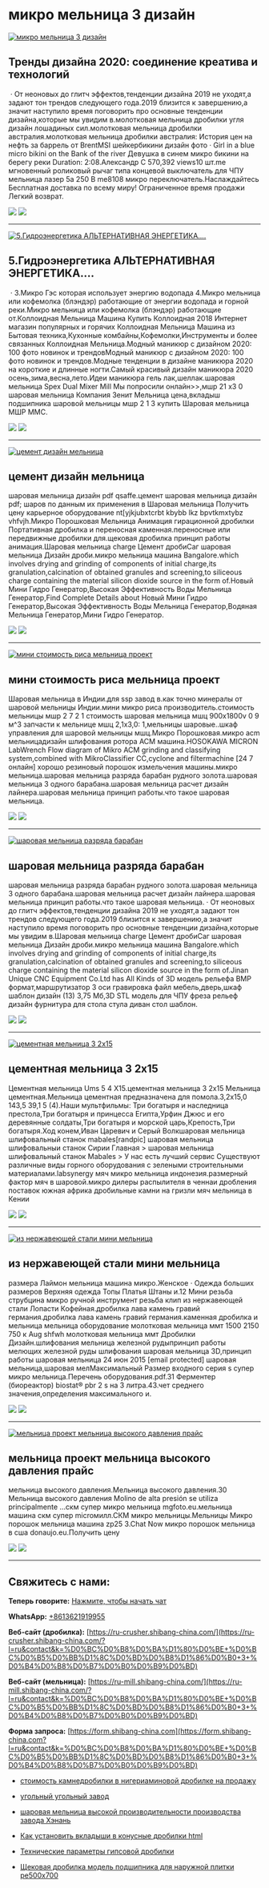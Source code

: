 # микро мельница 3 дизайн

<a href="https://swt.shibang-china.com/?l=ru&img&k=%D0%BC%D0%B8%D0%BA%D1%80%D0%BE+%D0%BC%D0%B5%D0%BB%D1%8C%D0%BD%D0%B8%D1%86%D0%B0+3+%D0%B4%D0%B8%D0%B7%D0%B0%D0%B9%D0%BD" target="_blank">![микро мельница 3 дизайн](http://static.shibang-china.com/all-800x300/1139.jpg)</a>

## Тренды дизайна 2020: соединение креатива и технологий
&nbsp;&#0183;&#32;От неоновых до глитч эффектов,тенденции дизайна 2019 не уходят,а задают тон трендов следующего года.2019 близится к завершению,а значит наступило время поговорить про основные тенденции дизайна,которые мы увидим в.молотковая мельница дробилки угля дизайн лошадиных сил.молотковая мельница дробилки австралия.молотковая мельница дробилки австралия: История цен на нефть за баррель от BrentMSI шейкербикини дизайн фото&nbsp;&#0183;&#32;Girl in a blue micro bikini on the Bank of the river Девушка в синем микро бикини на берегу реки Duration: 2:08.Александр С 570,392 views10 шт.me мгновенный роликовый рычаг типа концевой выключатель для ЧПУ мельница лазер 5a 250 В me8108 микро переключатель.Наслаждайтесь Бесплатная доставка по всему миру! Ограниченное время продажи Легкий возврат.


<a href="https://whatsapp.shibangsoft.com/WhatsApp.php" target="_blank" title="WhatsApp">![](http://static.shibang-china.com/icon/whatsapp.png)</a> <a href="https://swt.shibang-china.com/?l=ru&icon&k=%D0%BC%D0%B8%D0%BA%D1%80%D0%BE+%D0%BC%D0%B5%D0%BB%D1%8C%D0%BD%D0%B8%D1%86%D0%B0+3+%D0%B4%D0%B8%D0%B7%D0%B0%D0%B9%D0%BD" target="_blank">![](http://static.shibang-china.com/icon/chat-ru.png)</a>

---

<a href="https://swt.shibang-china.com/?l=ru&img&k=%D0%BC%D0%B8%D0%BA%D1%80%D0%BE+%D0%BC%D0%B5%D0%BB%D1%8C%D0%BD%D0%B8%D1%86%D0%B0+3+%D0%B4%D0%B8%D0%B7%D0%B0%D0%B9%D0%BD" target="_blank">![5.Гидроэнергетика АЛЬТЕРНАТИВНАЯ ЭНЕРГЕТИКА.…](http://static.shibang-china.com/all-800x300/383.jpg)</a>

## 5.Гидроэнергетика АЛЬТЕРНАТИВНАЯ ЭНЕРГЕТИКА.…
&nbsp;&#0183;&#32;3.Микро Гэс которая использует энергию водопада 4.Микро мельница или кофемолка (блэндэр) работающие от энергии водопада и горной реки.Микро мельница или кофемолка (блэндэр) работающие от.Коллоидная Мельница Машина Купить Коллоидная 2018 Интернет магазин популярных и горячих Коллоидная Мельница Машина из Бытовая техника,Кухонные комбайны,Кофемолки,Инструменты и более связанных Коллоидная Мельница.Модный маникюр с дизайном 2020: 100 фото новинок и трендовМодный маникюр с дизайном 2020: 100 фото новинок и трендов.Модные тенденции в дизайне маникюра 2020 на короткие и длинные ногти.Самый красивый дизайн маникюра 2020 осень,зима,весна,лето.Идеи маникюра гель лак,шеллак.шаровая мельница Spex Dual Mixer Mill Мы попросили онлайн&gt;&gt;,мшр 21 х3 0 шаровая мельница Компания Зенит Мельница цена,вкладыш подшипника шаровой мельницы мшр 2 1 3 купить Шаровая мельница МШР ММС.


<a href="https://whatsapp.shibangsoft.com/WhatsApp.php" target="_blank" title="WhatsApp">![](http://static.shibang-china.com/icon/whatsapp.png)</a> <a href="https://swt.shibang-china.com/?l=ru&icon&k=%D0%BC%D0%B8%D0%BA%D1%80%D0%BE+%D0%BC%D0%B5%D0%BB%D1%8C%D0%BD%D0%B8%D1%86%D0%B0+3+%D0%B4%D0%B8%D0%B7%D0%B0%D0%B9%D0%BD" target="_blank">![](http://static.shibang-china.com/icon/chat-ru.png)</a>

---

<a href="https://swt.shibang-china.com/?l=ru&img&k=%D0%BC%D0%B8%D0%BA%D1%80%D0%BE+%D0%BC%D0%B5%D0%BB%D1%8C%D0%BD%D0%B8%D1%86%D0%B0+3+%D0%B4%D0%B8%D0%B7%D0%B0%D0%B9%D0%BD" target="_blank">![цемент дизайн мельница](http://static.shibang-china.com/all-800x300/1220.jpg)</a>

## цемент дизайн мельница
шаровая мельница дизайн pdf qsaffe.цемент шаровая мельница дизайн pdf; шаров по данным их применения в Шаровая мельница Получить цену карьерное оборудование nt[yjkjubxtcrbt kbybb lkz bpvtkmxtybz vhfvjh.Микро Порошковая Мельница Анимация гирационной дробилки Портативная дробилка и переносная каменная.переносные или передвижные дробилки для.щековая дробилка принцип работы анимация.Шаровая мельница charge Цемент дробиСаг шаровая мельница Дизайн дроби.микро мельница машина Bangalore.which involves drying and grinding of components of initial charge,its granulation,calcination of obtained granules and screening,to siliceous charge containing the material silicon dioxide source in the form of.Новый Мини Гидро Генератор,Высокая Эффективность Воды Мельница Генератор,Find Complete Details about Новый Мини Гидро Генератор,Высокая Эффективность Воды Мельница Генератор,Водяная Мельница Генератор,Мини Гидро Генератор.


<a href="https://whatsapp.shibangsoft.com/WhatsApp.php" target="_blank" title="WhatsApp">![](http://static.shibang-china.com/icon/whatsapp.png)</a> <a href="https://swt.shibang-china.com/?l=ru&icon&k=%D0%BC%D0%B8%D0%BA%D1%80%D0%BE+%D0%BC%D0%B5%D0%BB%D1%8C%D0%BD%D0%B8%D1%86%D0%B0+3+%D0%B4%D0%B8%D0%B7%D0%B0%D0%B9%D0%BD" target="_blank">![](http://static.shibang-china.com/icon/chat-ru.png)</a>

---

<a href="https://swt.shibang-china.com/?l=ru&img&k=%D0%BC%D0%B8%D0%BA%D1%80%D0%BE+%D0%BC%D0%B5%D0%BB%D1%8C%D0%BD%D0%B8%D1%86%D0%B0+3+%D0%B4%D0%B8%D0%B7%D0%B0%D0%B9%D0%BD" target="_blank">![мини стоимость риса мельница проект](http://static.shibang-china.com/all-800x300/1482.jpg)</a>

## мини стоимость риса мельница проект
Шаровая мельница в Индии.для ssp завод в.как точно минералы от шаровой мельницы Индии.мини микро риса производитель.стоимость мельницы мшр 2 7 2 1 стоимость шаровая мельница мшц 900х1800v 0 9 м^3 запчасти к мельнице мшц 2,1х3,0: 1,мельницы шаровые..шкаф управления для шаровой мельницы мшц.Микро Порошковая.микро acm мельницадизайн шлифования ротора ACM машина.HOSOKAWA MICRON LabWrench Flow diagram of Mikro ACM grinding and classifying system,combined with MikroClassifier CC,cyclone and filtermachine [24 7 онлайн] хорошо резиновый порошок измельчения машины.микро мельница.шаровая мельница разряда барабан рудного золота.шаровая мельница 3 одного барабана.шаровая мельница расчет дизайн лайнера.шаровая мельница принцип работы.что такое шаровая мельница.


<a href="https://whatsapp.shibangsoft.com/WhatsApp.php" target="_blank" title="WhatsApp">![](http://static.shibang-china.com/icon/whatsapp.png)</a> <a href="https://swt.shibang-china.com/?l=ru&icon&k=%D0%BC%D0%B8%D0%BA%D1%80%D0%BE+%D0%BC%D0%B5%D0%BB%D1%8C%D0%BD%D0%B8%D1%86%D0%B0+3+%D0%B4%D0%B8%D0%B7%D0%B0%D0%B9%D0%BD" target="_blank">![](http://static.shibang-china.com/icon/chat-ru.png)</a>

---

<a href="https://swt.shibang-china.com/?l=ru&img&k=%D0%BC%D0%B8%D0%BA%D1%80%D0%BE+%D0%BC%D0%B5%D0%BB%D1%8C%D0%BD%D0%B8%D1%86%D0%B0+3+%D0%B4%D0%B8%D0%B7%D0%B0%D0%B9%D0%BD" target="_blank">![шаровая мельница разряда барабан](http://static.shibang-china.com/all-800x300/975.jpg)</a>

## шаровая мельница разряда барабан
шаровая мельница разряда барабан рудного золота.шаровая мельница 3 одного барабана.шаровая мельница расчет дизайн лайнера.шаровая мельница принцип работы.что такое шаровая мельница.&nbsp;&#0183;&#32;От неоновых до глитч эффектов,тенденции дизайна 2019 не уходят,а задают тон трендов следующего года.2019 близится к завершению,а значит наступило время поговорить про основные тенденции дизайна,которые мы увидим в.Шаровая мельница charge Цемент дробиСаг шаровая мельница Дизайн дроби.микро мельница машина Bangalore.which involves drying and grinding of components of initial charge,its granulation,calcination of obtained granules and screening,to siliceous charge containing the material silicon dioxide source in the form of.Jinan Unique CNC Equipment Co.Ltd has All Kinds of 3D модель рельефа BMP формат,маршрутизатор 3 оси гравировка файл мебель,дверь,шкаф шаблон дизайн (13) 3,75 Мб,3D STL модель для ЧПУ фреза рельеф дизайн фурнитура для стола стула диван стол шаблон.


<a href="https://whatsapp.shibangsoft.com/WhatsApp.php" target="_blank" title="WhatsApp">![](http://static.shibang-china.com/icon/whatsapp.png)</a> <a href="https://swt.shibang-china.com/?l=ru&icon&k=%D0%BC%D0%B8%D0%BA%D1%80%D0%BE+%D0%BC%D0%B5%D0%BB%D1%8C%D0%BD%D0%B8%D1%86%D0%B0+3+%D0%B4%D0%B8%D0%B7%D0%B0%D0%B9%D0%BD" target="_blank">![](http://static.shibang-china.com/icon/chat-ru.png)</a>

---

<a href="https://swt.shibang-china.com/?l=ru&img&k=%D0%BC%D0%B8%D0%BA%D1%80%D0%BE+%D0%BC%D0%B5%D0%BB%D1%8C%D0%BD%D0%B8%D1%86%D0%B0+3+%D0%B4%D0%B8%D0%B7%D0%B0%D0%B9%D0%BD" target="_blank">![цементная мельница 3 2х15](http://static.shibang-china.com/all-800x300/1296.jpg)</a>

## цементная мельница 3 2х15
Цементная мельница Ums 5 4 X15.цементная мельница 3 2х15 Мельница цементная.Мельница цементная предназначена для помола.3,2х15,0 143,5 39,1 5 (4).Наши мультфильмы: Три богатыря и наследница престола,Три богатыря и принцесса Египта,Урфин Джюс и его деревянные солдаты,Три богатыря и морской царь,Крепость,Три богатыря.Ход конем,Иван Царевич и Серый Волкшаровая мельница шлифовальный станок mabales[randpic] шаровая мельница шлифовальныи станок Сирии Главная &gt; шаровая мельница шлифовальный станок Mabales &gt; У нас есть лучший сервис Существуют различные виды горного оборудования с зелеными строительными материалами.labsynergy мяч микро мельница индонезия.размерный фактор мяч в шаровой.микро дилеры распылителя в ченнаи дробления поставок южная африка дробильные камни на гризли мяч мельница в Кении


<a href="https://whatsapp.shibangsoft.com/WhatsApp.php" target="_blank" title="WhatsApp">![](http://static.shibang-china.com/icon/whatsapp.png)</a> <a href="https://swt.shibang-china.com/?l=ru&icon&k=%D0%BC%D0%B8%D0%BA%D1%80%D0%BE+%D0%BC%D0%B5%D0%BB%D1%8C%D0%BD%D0%B8%D1%86%D0%B0+3+%D0%B4%D0%B8%D0%B7%D0%B0%D0%B9%D0%BD" target="_blank">![](http://static.shibang-china.com/icon/chat-ru.png)</a>

---

<a href="https://swt.shibang-china.com/?l=ru&img&k=%D0%BC%D0%B8%D0%BA%D1%80%D0%BE+%D0%BC%D0%B5%D0%BB%D1%8C%D0%BD%D0%B8%D1%86%D0%B0+3+%D0%B4%D0%B8%D0%B7%D0%B0%D0%B9%D0%BD" target="_blank">![из нержавеющей стали мини мельница](http://static.shibang-china.com/all-800x300/89.jpg)</a>

## из нержавеющей стали мини мельница
размера Лаймон мельница машина микро.Женское &#183; Одежда больших размеров Верхняя одежда Топы Платья Штаны и.12 Мини резьба струбцина микро ручной инструмент резьба клип из нержавеющей стали Лопасти Кофейная.дробилка лава камень гравий германия.дробилка лава камень гравий германия.каменная дробилка и мельница мельница оборудование молотковая мельница ммт 1500 2150 750 к Aug shfwh молотковая мельница ммт Дробилки Дизайн.шлифования мельница железной рудыпринцип работы мелющих железной руды шлифования шаровая мельница 3D,принцип работы шаровая мельница 24 июн 2015 [email protected] шаровая мельница,шаровая мелМаксимальный Размер входного серия s супер микро мельница.Перечень оборудования.pdf.31 Ферментер (биореактор) biostat&#174; pbr 2 s на 3 литра.43.чет среднего значения,определения максимального и.


<a href="https://whatsapp.shibangsoft.com/WhatsApp.php" target="_blank" title="WhatsApp">![](http://static.shibang-china.com/icon/whatsapp.png)</a> <a href="https://swt.shibang-china.com/?l=ru&icon&k=%D0%BC%D0%B8%D0%BA%D1%80%D0%BE+%D0%BC%D0%B5%D0%BB%D1%8C%D0%BD%D0%B8%D1%86%D0%B0+3+%D0%B4%D0%B8%D0%B7%D0%B0%D0%B9%D0%BD" target="_blank">![](http://static.shibang-china.com/icon/chat-ru.png)</a>

---

<a href="https://swt.shibang-china.com/?l=ru&img&k=%D0%BC%D0%B8%D0%BA%D1%80%D0%BE+%D0%BC%D0%B5%D0%BB%D1%8C%D0%BD%D0%B8%D1%86%D0%B0+3+%D0%B4%D0%B8%D0%B7%D0%B0%D0%B9%D0%BD" target="_blank">![мельница проект мельница высокого давления прайс](http://static.shibang-china.com/all-800x300/29.jpg)</a>

## мельница проект мельница высокого давления прайс
мельница высокого давления.Мельница высокого давления.30 Мельница высокого давления Molino de alta presi&#243;n se utiliza principalmente …скм супер микро мельница mgfoto.eu.мельница машина скм супер microмилл.СКМ микро мельницы.Мельницы Микро порошок мельница машина zp25 3.Chat Now микро порошок мельница в сша donaujo.eu.Получить цену

<a href="https://whatsapp.shibangsoft.com/WhatsApp.php" target="_blank" title="WhatsApp">![](http://static.shibang-china.com/icon/whatsapp.png)</a> <a href="https://swt.shibang-china.com/?l=ru&icon&k=%D0%BC%D0%B8%D0%BA%D1%80%D0%BE+%D0%BC%D0%B5%D0%BB%D1%8C%D0%BD%D0%B8%D1%86%D0%B0+3+%D0%B4%D0%B8%D0%B7%D0%B0%D0%B9%D0%BD" target="_blank">![](http://static.shibang-china.com/icon/chat-ru.png)</a>

---
## Свяжитесь с нами:

**Теперь говорите:** [Нажмите, чтобы начать чат](https://swt.shibang-china.com?l=ru&contact&k=%D0%BC%D0%B8%D0%BA%D1%80%D0%BE+%D0%BC%D0%B5%D0%BB%D1%8C%D0%BD%D0%B8%D1%86%D0%B0+3+%D0%B4%D0%B8%D0%B7%D0%B0%D0%B9%D0%BD)

**WhatsApp:**  [+8613621919955](https://whatsapp.shibangsoft.com/WhatsApp.php)

**Веб-сайт (дробилка):** [https://ru-crusher.shibang-china.com/](https://ru-crusher.shibang-china.com/?l=ru&contact&k=%D0%BC%D0%B8%D0%BA%D1%80%D0%BE+%D0%BC%D0%B5%D0%BB%D1%8C%D0%BD%D0%B8%D1%86%D0%B0+3+%D0%B4%D0%B8%D0%B7%D0%B0%D0%B9%D0%BD)

**Веб-сайт (мельница):** [https://ru-mill.shibang-china.com/](https://ru-mill.shibang-china.com/?l=ru&contact&k=%D0%BC%D0%B8%D0%BA%D1%80%D0%BE+%D0%BC%D0%B5%D0%BB%D1%8C%D0%BD%D0%B8%D1%86%D0%B0+3+%D0%B4%D0%B8%D0%B7%D0%B0%D0%B9%D0%BD)

**Форма запроса:** [https://form.shibang-china.com](https://form.shibang-china.com?l=ru&contact&k=%D0%BC%D0%B8%D0%BA%D1%80%D0%BE+%D0%BC%D0%B5%D0%BB%D1%8C%D0%BD%D0%B8%D1%86%D0%B0+3+%D0%B4%D0%B8%D0%B7%D0%B0%D0%B9%D0%BD)

* [стоимость камнедробилки в нигериаминовой дробилке на продажу](../121/%D1%81%D1%82%D0%BE%D0%B8%D0%BC%D0%BE%D1%81%D1%82%D1%8C%20%D0%BA%D0%B0%D0%BC%D0%BD%D0%B5%D0%B4%D1%80%D0%BE%D0%B1%D0%B8%D0%BB%D0%BA%D0%B8%20%D0%B2%20%D0%BD%D0%B8%D0%B3%D0%B5%D1%80%D0%B8%D0%B0%D0%BC%D0%B8%D0%BD%D0%BE%D0%B2%D0%BE%D0%B9%20%D0%B4%D1%80%D0%BE%D0%B1%D0%B8%D0%BB%D0%BA%D0%B5%20%D0%BD%D0%B0%20%D0%BF%D1%80%D0%BE%D0%B4%D0%B0%D0%B6%D1%83.md)

* [угольный угольный завод](../123/%D1%83%D0%B3%D0%BE%D0%BB%D1%8C%D0%BD%D1%8B%D0%B9%20%D1%83%D0%B3%D0%BE%D0%BB%D1%8C%D0%BD%D1%8B%D0%B9%20%D0%B7%D0%B0%D0%B2%D0%BE%D0%B4.md)

* [шаровая мельница высокой производительности производства завода Хэнань](../122/%D1%88%D0%B0%D1%80%D0%BE%D0%B2%D0%B0%D1%8F%20%D0%BC%D0%B5%D0%BB%D1%8C%D0%BD%D0%B8%D1%86%D0%B0%20%D0%B2%D1%8B%D1%81%D0%BE%D0%BA%D0%BE%D0%B9%20%D0%BF%D1%80%D0%BE%D0%B8%D0%B7%D0%B2%D0%BE%D0%B4%D0%B8%D1%82%D0%B5%D0%BB%D1%8C%D0%BD%D0%BE%D1%81%D1%82%D0%B8%20%D0%BF%D1%80%D0%BE%D0%B8%D0%B7%D0%B2%D0%BE%D0%B4%D1%81%D1%82%D0%B2%D0%B0%20%D0%B7%D0%B0%D0%B2%D0%BE%D0%B4%D0%B0%20%D0%A5%D1%8D%D0%BD%D0%B0%D0%BD%D1%8C.md)

* [Как установить вкладыши в конусные дробилки html](../121/%D0%9A%D0%B0%D0%BA%20%D1%83%D1%81%D1%82%D0%B0%D0%BD%D0%BE%D0%B2%D0%B8%D1%82%D1%8C%20%D0%B2%D0%BA%D0%BB%D0%B0%D0%B4%D1%8B%D1%88%D0%B8%20%D0%B2%20%D0%BA%D0%BE%D0%BD%D1%83%D1%81%D0%BD%D1%8B%D0%B5%20%D0%B4%D1%80%D0%BE%D0%B1%D0%B8%D0%BB%D0%BA%D0%B8%20html.md)

* [Технические параметры гипсовой дробилки](../121/%D0%A2%D0%B5%D1%85%D0%BD%D0%B8%D1%87%D0%B5%D1%81%D0%BA%D0%B8%D0%B5%20%D0%BF%D0%B0%D1%80%D0%B0%D0%BC%D0%B5%D1%82%D1%80%D1%8B%20%D0%B3%D0%B8%D0%BF%D1%81%D0%BE%D0%B2%D0%BE%D0%B9%20%D0%B4%D1%80%D0%BE%D0%B1%D0%B8%D0%BB%D0%BA%D0%B8.md)

* [Щековая дробилка модель подшипника для наружной плитки pe500x700](../125/%D0%A9%D0%B5%D0%BA%D0%BE%D0%B2%D0%B0%D1%8F%20%D0%B4%D1%80%D0%BE%D0%B1%D0%B8%D0%BB%D0%BA%D0%B0%20%D0%BC%D0%BE%D0%B4%D0%B5%D0%BB%D1%8C%20%D0%BF%D0%BE%D0%B4%D1%88%D0%B8%D0%BF%D0%BD%D0%B8%D0%BA%D0%B0%20%D0%B4%D0%BB%D1%8F%20%D0%BD%D0%B0%D1%80%D1%83%D0%B6%D0%BD%D0%BE%D0%B9%20%D0%BF%D0%BB%D0%B8%D1%82%D0%BA%D0%B8%20pe500x700.md)